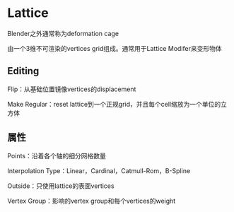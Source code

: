 # Lattice

Blender之外通常称为deformation cage

由一个3维不可渲染的vertices grid组成。通常用于Lattice Modifer来变形物体

## Editing

Flip：从基础位置镜像vertices的displacement

Make Regular：reset lattice到一个正规grid，并且每个cell缩放为一个单位的立方体

## 属性

Points：沿着各个轴的细分网格数量

Interpolation Type：Linear，Cardinal，Catmull-Rom，B-Spline

Outside：只使用lattice的表面vertices

Vertex Group：影响的vertex group和每个vertices的weight
